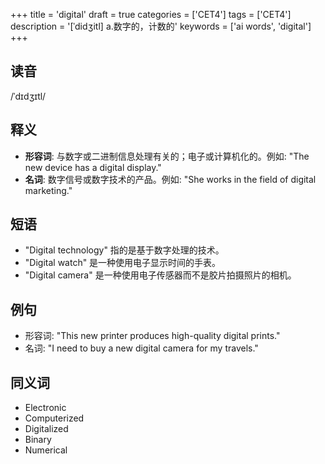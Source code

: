 +++
title = 'digital'
draft = true
categories = ['CET4']
tags = ['CET4']
description = '[ˈdidʒitl] a.数字的，计数的'
keywords = ['ai words', 'digital']
+++

## 读音
/ˈdɪdʒɪtl/

## 释义
- **形容词**: 与数字或二进制信息处理有关的；电子或计算机化的。例如: "The new device has a digital display."
- **名词**: 数字信号或数字技术的产品。例如: "She works in the field of digital marketing."

## 短语
- "Digital technology" 指的是基于数字处理的技术。
- "Digital watch" 是一种使用电子显示时间的手表。
- "Digital camera" 是一种使用电子传感器而不是胶片拍摄照片的相机。

## 例句
- 形容词: "This new printer produces high-quality digital prints."
- 名词: "I need to buy a new digital camera for my travels."

## 同义词
- Electronic
- Computerized
- Digitalized
- Binary
- Numerical
